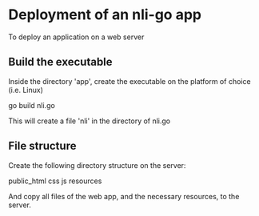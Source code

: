 # Deployment of an nli-go app

To deploy an application on a web server

## Build the executable

Inside the directory 'app', create the executable on the platform of choice (i.e. Linux)

 go build nli.go

This will create a file 'nli' in the directory of nli.go

## File structure

Create the following directory structure on the server:

 public_html
    css
    js
 resources

And copy all files of the web app, and the necessary resources, to the server.
